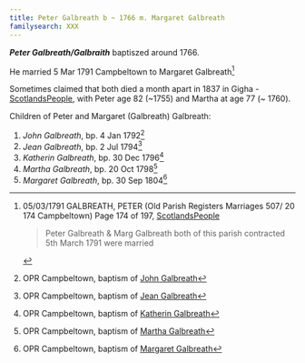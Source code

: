 ```yaml
---
title: Peter Galbreath b ~ 1766 m. Margaret Galbreath
familysearch: XXX
---
```

***Peter Galbreath/Galbraith*** baptiszed around 1766.

He married 5 Mar 1791 Campbeltown to Margaret Galbreath[^marriage]

Sometimes claimed that both died a month apart in 1837 in Gigha - [ScotlandsPeople](https://www.scotlandspeople.gov.uk/view-image/nrs_opr_records/6828955?image=36), with Peter age 82 (~1755) and Martha at age 77 (~ 1760).

Children of Peter and Margaret (Galbreath) Galbreath:

1. *John Galbreath*, bp. 4 Jan 1792[^john-birth]
2. *Jean Galbreath*, bp. 2 Jul 1794[^jean-birth]
3. *Katherin Galbreath*, bp. 30 Dec 1796[^katherin-birth]
4. *Martha Galbreath*, bp. 20 Oct 1798[^martha-birth]
5. *Margaret Galbreath*, bp. 30 Sep 1804[^margaret-birth]

[^children]: Children of Peter Galbreath and Margaret Galbreath on [ScotlandsPeople](https://www.scotlandspeople.gov.uk/record-results?search_type=people&event=%28B%20OR%20C%20OR%20S%29&record_type%5B0%5D=opr_births&church_type=Old%20Parish%20Registers&dl_cat=church&dl_rec=church-births-baptisms&surname=galbreath&surname_so=exact&forename_so=starts&from_year=1792&to_year=1804&parent_names=peter%20galbreath&parent_names_so=exact&parent_name_two=MARGARET&parent_name_two_so=exact&record=Church%20of%20Scotland%20%28old%20parish%20registers%29%20Roman%20Catholic%20Church%20Other%20churches&rd_real_name%5B0%5D=CAMPBELTOWN%20%28LANDWARD%29%20OR%20CAMPBELTOWN%20%28BURGH%29%20OR%20CAMPBELTOWN&rd_display_name%5B0%5D=CAMPBELTOWN%20%28LANDWARD%29%7CCAMPBELTOWN%20%28BURGH%29%7CCAMPBELTOWN_CAMPBELTOWN&rd_label%5B0%5D=CAMPBELTOWN&rd_name%5B0%5D=CAMPBELTOWN%20%2ALANDWARD%2A%20OR%20CAMPBELTOWN%20%2ABURGH%2A%20OR%20CAMPBELTOWN&sort=asc&order=Date&field=year)

[^john-birth]: OPR Campbeltown, baptism of [John Galbreath](/sources/opr-campbeltown-births.md#1792-01-04-john-galbreath)

[^jean-birth]: OPR Campbeltown, baptism of [Jean Galbreath](/sources/opr-campbeltown-births.md#1794-07-02-jean-galbreath)

[^katherin-birth]: OPR Campbeltown, baptism of [Katherin Galbreath](/sources/opr-campbeltown-births.md#1796-12-30-katherin-galbreath)

[^martha-birth]: OPR Campbeltown, baptism of [Martha Galbreath](/sources/opr-campbeltown-births.md#1798-10-20-martha-galbreath)

[^margaret-birth]: OPR Campbeltown, baptism of [Margaret Galbreath](/sources/opr-campbeltown-births.md#1804-09-30-margaret-galbreath)

[^marriage]: 05/03/1791 GALBREATH, PETER (Old Parish Registers Marriages 507/ 20 174 Campbeltown) Page 174 of 197, [ScotlandsPeople](https://www.scotlandspeople.gov.uk/view-image/nrs_opr_records/9531238?image=174)
    > Peter Galbreath & Marg Galbreath both of this parish contracted 5th March 1791 were married
    
    
